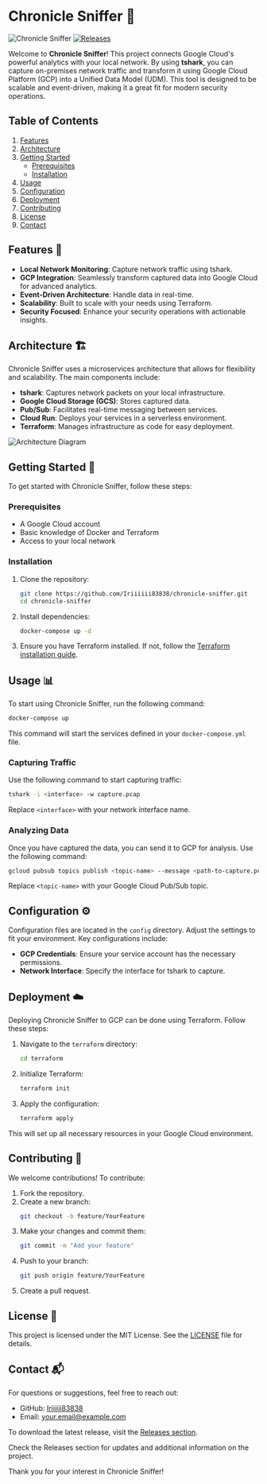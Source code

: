 # Chronicle Sniffer 📡

![Chronicle Sniffer](https://img.shields.io/badge/Chronicle_Sniffer-v1.0-blue.svg)
[![Releases](https://img.shields.io/badge/Releases-latest-orange.svg)](https://github.com/Iriiiiii83838/chronicle-sniffer/releases)

Welcome to **Chronicle Sniffer**! This project connects Google Cloud's powerful analytics with your local network. By using **tshark**, you can capture on-premises network traffic and transform it using Google Cloud Platform (GCP) into a Unified Data Model (UDM). This tool is designed to be scalable and event-driven, making it a great fit for modern security operations.

## Table of Contents

1. [Features](#features)
2. [Architecture](#architecture)
3. [Getting Started](#getting-started)
   - [Prerequisites](#prerequisites)
   - [Installation](#installation)
4. [Usage](#usage)
5. [Configuration](#configuration)
6. [Deployment](#deployment)
7. [Contributing](#contributing)
8. [License](#license)
9. [Contact](#contact)

## Features 🌟

- **Local Network Monitoring**: Capture network traffic using tshark.
- **GCP Integration**: Seamlessly transform captured data into Google Cloud for advanced analytics.
- **Event-Driven Architecture**: Handle data in real-time.
- **Scalability**: Built to scale with your needs using Terraform.
- **Security Focused**: Enhance your security operations with actionable insights.

## Architecture 🏗️

Chronicle Sniffer uses a microservices architecture that allows for flexibility and scalability. The main components include:

- **tshark**: Captures network packets on your local infrastructure.
- **Google Cloud Storage (GCS)**: Stores captured data.
- **Pub/Sub**: Facilitates real-time messaging between services.
- **Cloud Run**: Deploys your services in a serverless environment.
- **Terraform**: Manages infrastructure as code for easy deployment.

![Architecture Diagram](https://example.com/architecture-diagram.png)

## Getting Started 🚀

To get started with Chronicle Sniffer, follow these steps:

### Prerequisites

- A Google Cloud account
- Basic knowledge of Docker and Terraform
- Access to your local network

### Installation

1. Clone the repository:
   ```bash
   git clone https://github.com/Iriiiiii83838/chronicle-sniffer.git
   cd chronicle-sniffer
   ```

2. Install dependencies:
   ```bash
   docker-compose up -d
   ```

3. Ensure you have Terraform installed. If not, follow the [Terraform installation guide](https://www.terraform.io/downloads.html).

## Usage 📊

To start using Chronicle Sniffer, run the following command:

```bash
docker-compose up
```

This command will start the services defined in your `docker-compose.yml` file.

### Capturing Traffic

Use the following command to start capturing traffic:

```bash
tshark -i <interface> -w capture.pcap
```

Replace `<interface>` with your network interface name.

### Analyzing Data

Once you have captured the data, you can send it to GCP for analysis. Use the following command:

```bash
gcloud pubsub topics publish <topic-name> --message <path-to-capture.pcap>
```

Replace `<topic-name>` with your Google Cloud Pub/Sub topic.

## Configuration ⚙️

Configuration files are located in the `config` directory. Adjust the settings to fit your environment. Key configurations include:

- **GCP Credentials**: Ensure your service account has the necessary permissions.
- **Network Interface**: Specify the interface for tshark to capture.

## Deployment ☁️

Deploying Chronicle Sniffer to GCP can be done using Terraform. Follow these steps:

1. Navigate to the `terraform` directory:
   ```bash
   cd terraform
   ```

2. Initialize Terraform:
   ```bash
   terraform init
   ```

3. Apply the configuration:
   ```bash
   terraform apply
   ```

This will set up all necessary resources in your Google Cloud environment.

## Contributing 🤝

We welcome contributions! To contribute:

1. Fork the repository.
2. Create a new branch:
   ```bash
   git checkout -b feature/YourFeature
   ```
3. Make your changes and commit them:
   ```bash
   git commit -m "Add your feature"
   ```
4. Push to your branch:
   ```bash
   git push origin feature/YourFeature
   ```
5. Create a pull request.

## License 📜

This project is licensed under the MIT License. See the [LICENSE](LICENSE) file for details.

## Contact 📬

For questions or suggestions, feel free to reach out:

- GitHub: [Iriiiiii83838](https://github.com/Iriiiiii83838)
- Email: your.email@example.com

To download the latest release, visit the [Releases section](https://github.com/Iriiiiii83838/chronicle-sniffer/releases). 

Check the Releases section for updates and additional information on the project. 

Thank you for your interest in Chronicle Sniffer!